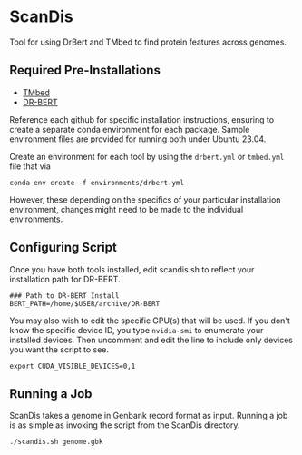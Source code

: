 # ScanDis
Tool for using DrBert and TMbed to find protein features across genomes.

## Required Pre-Installations
* [TMbed](https://github.com/BernhoferM/TMbed "TMBed Github Repository")
* [DR-BERT](https://github.com/maslov-group/DR-BERT "DR-BERT Github Repostiroy")

Reference each github for specific installation instructions, ensuring to create a separate conda environment for each package. Sample environment files are provided for running both under Ubuntu 23.04.

Create an environment for each tool by using the `drbert.yml` or `tmbed.yml` file that via
```shell
conda env create -f environments/drbert.yml
```

However, these depending on the specifics of your particular installation environment, changes might need to be made to the individual environments.


## Configuring Script
Once you have both tools installed, edit scandis.sh to reflect your installation path for DR-BERT.

```shell
### Path to DR-BERT Install
BERT_PATH=/home/$USER/archive/DR-BERT
```

You may also wish to edit the specific GPU(s) that will be used. If you don't know the specific device ID, you type ```nvidia-smi``` to enumerate your installed devices. Then uncomment and edit the line to include only devices you want the script to see.

```shell
export CUDA_VISIBLE_DEVICES=0,1
```

## Running a Job
ScanDis takes a genome in Genbank record format as input. Running a job is as simple as invoking the script from the ScanDis directory.

```shell
./scandis.sh genome.gbk
```